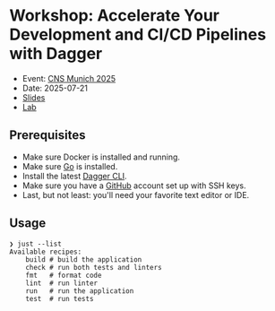 # Workshop: Accelerate Your Development and CI/CD Pipelines with Dagger

- Event: [CNS Munich 2025](https://cloudnativesummit.de)
- Date: 2025-07-21
- [Slides](https://slides.sagikazarmark.com/2025-07-21-accelerate-your-development-and-cicd-pipelines-with-dagger/#/title-slide)
- [Lab](https://labs.iximiuz.com/trainings/2025-07-21-cns-munich-dagger-workshop-ff0b503c)

## Prerequisites

-  Make sure Docker is installed and running.
-  Make sure [Go](https://go.dev/dl/) is installed.
-  Install the latest [Dagger CLI](https://docs.dagger.io/install).
-  Make sure you have a [GitHub](https://github.com) account set up with SSH keys.
-  Last, but not least: you'll need your favorite text editor or IDE.

## Usage

```shell
❯ just --list
Available recipes:
    build # build the application
    check # run both tests and linters
    fmt   # format code
    lint  # run linter
    run   # run the application
    test  # run tests
```
